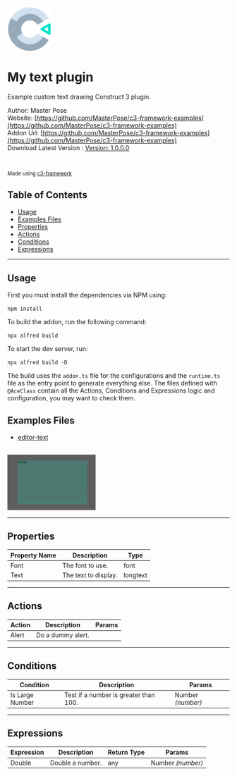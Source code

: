 <img src="./src/icon.svg" width="100" /><br>

# My text plugin 

Example custom text drawing Construct 3 plugin.

Author: Master Pose <br>
Website: [https://github.com/MasterPose/c3-framework-examples](https://github.com/MasterPose/c3-framework-examples) <br>
Addon Url: [https://github.com/MasterPose/c3-framework-examples](https://github.com/MasterPose/c3-framework-examples) <br>
Download Latest Version : [Version: 1.0.0.0](https://github.com/MasterPose/c3-framework-examples/releases/latest) <br>

<br>

<sub>

Made using [c3-framework](https://github.com/MasterPose/c3-framework) 

</sub>

## Table of Contents

- [Usage](#usage)
- [Examples Files](#examples-files)
- [Properties](#properties)
- [Actions](#actions)
- [Conditions](#conditions)
- [Expressions](#expressions)

---

## Usage

First you must install the dependencies via NPM using:

```
npm install
```

To build the addon, run the following command:

```
npx alfred build
```

To start the dev server, run:

```
npx alfred build -D
```

The build uses the `addon.ts` file for the configurations and the `runtime.ts` file as the entry point to generate everything else.
The files defined with `@AceClass` contain all the Actions, Conditions and Expressions logic and configuration, you may want to check them. 

## Examples Files

- [editor-text](./examples/editor-text.c3p)
<br>
<img src="./examples/editor-text.png" width="200" />
<br>

---

## Properties

| Property Name | Description | Type |
| --- | --- | --- |
| Font | The font to use. | font |
| Text | The text to display. | longtext |

---

## Actions

| Action | Description | Params
| --- | --- | --- |
| Alert | Do a dummy alert. |  |

---
## Conditions

| Condition | Description | Params
| --- | --- | --- |
| Is Large Number | Test if a number is greater than 100. | Number *(number)* <br> |

---
## Expressions

| Expression | Description | Return Type | Params
| --- | --- | --- | --- |
| Double | Double a number. | any | Number *(number)* <br> |
